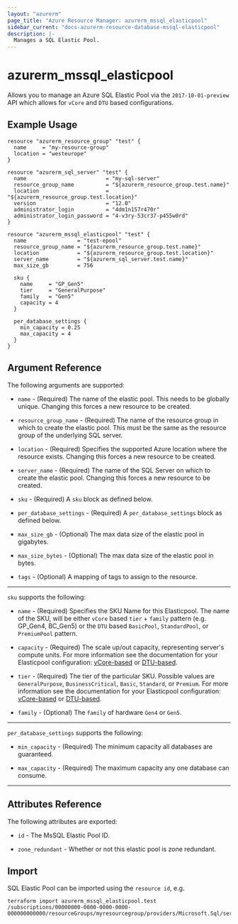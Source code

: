 ```yaml
---
layout: "azurerm"
page_title: "Azure Resource Manager: azurerm_mssql_elasticpool"
sidebar_current: "docs-azurerm-resource-database-mssql-elasticpool"
description: |-
  Manages a SQL Elastic Pool.
---
```


# azurerm_mssql_elasticpool

Allows you to manage an Azure SQL Elastic Pool via the `2017-10-01-preview` API which allows for `vCore` and `DTU` based configurations.

## Example Usage

```hcl
resource "azurerm_resource_group" "test" {
  name     = "my-resource-group"
  location = "westeurope"
}

resource "azurerm_sql_server" "test" {
  name                         = "my-sql-server"
  resource_group_name          = "${azurerm_resource_group.test.name}"
  location                     = "${azurerm_resource_group.test.location}"
  version                      = "12.0"
  administrator_login          = "4dm1n157r470r"
  administrator_login_password = "4-v3ry-53cr37-p455w0rd"
}

resource "azurerm_mssql_elasticpool" "test" {
  name                = "test-epool"
  resource_group_name = "${azurerm_resource_group.test.name}"
  location            = "${azurerm_resource_group.test.location}"
  server_name         = "${azurerm_sql_server.test.name}"
  max_size_gb         = 756

  sku {
    name     = "GP_Gen5"
    tier     = "GeneralPurpose"
    family   = "Gen5"
    capacity = 4
  }

  per_database_settings {
    min_capacity = 0.25
    max_capacity = 4
  }
}
```

## Argument Reference

The following arguments are supported:

* `name` - (Required) The name of the elastic pool. This needs to be globally unique. Changing this forces a new resource to be created.

* `resource_group_name` - (Required) The name of the resource group in which to create the elastic pool. This must be the same as the resource group of the underlying SQL server.

* `location` - (Required) Specifies the supported Azure location where the resource exists. Changing this forces a new resource to be created.

* `server_name` - (Required) The name of the SQL Server on which to create the elastic pool. Changing this forces a new resource to be created.

* `sku` - (Required) A `sku` block as defined below.

* `per_database_settings` - (Required) A `per_database_settings` block as defined below.

* `max_size_gb` - (Optional) The max data size of the elastic pool in gigabytes.

* `max_size_bytes` - (Optional) The max data size of the elastic pool in bytes.

* `tags` - (Optional) A mapping of tags to assign to the resource.

---

`sku` supports the following:

* `name` - (Required) Specifies the SKU Name for this Elasticpool. The name of the SKU, will be either `vCore` based `tier` + `family` pattern (e.g. GP_Gen4, BC_Gen5) or the `DTU` based `BasicPool`, `StandardPool`, or `PremiumPool` pattern. 

* `capacity` - (Required) The scale up/out capacity, representing server's compute units. For more information see the documentation for your Elasticpool configuration: [vCore-based](https://docs.microsoft.com/en-us/azure/sql-database/sql-database-vcore-resource-limits-elastic-pools) or [DTU-based](https://docs.microsoft.com/en-us/azure/sql-database/sql-database-dtu-resource-limits-elastic-pools).

* `tier` - (Required) The tier of the particular SKU. Possible values are `GeneralPurpose`, `BusinessCritical`, `Basic`, `Standard`, or `Premium`. For more information see the documentation for your Elasticpool configuration: [vCore-based](https://docs.microsoft.com/en-us/azure/sql-database/sql-database-vcore-resource-limits-elastic-pools) or [DTU-based](https://docs.microsoft.com/en-us/azure/sql-database/sql-database-dtu-resource-limits-elastic-pools).

* `family` - (Optional) The `family` of hardware `Gen4` or `Gen5`.

---

`per_database_settings` supports the following:

* `min_capacity` - (Required) The minimum capacity all databases are guaranteed.

* `max_capacity` - (Required) The maximum capacity any one database can consume.

---

## Attributes Reference

The following attributes are exported:

* `id` - The MsSQL Elastic Pool ID.

* `zone_redundant` - Whether or not this elastic pool is zone redundant.

## Import

SQL Elastic Pool can be imported using the `resource id`, e.g.

```shell
terraform import azurerm_mssql_elasticpool.test /subscriptions/00000000-0000-0000-0000-000000000000/resourceGroups/myresourcegroup/providers/Microsoft.Sql/servers/myserver/elasticPools/myelasticpoolname
```
